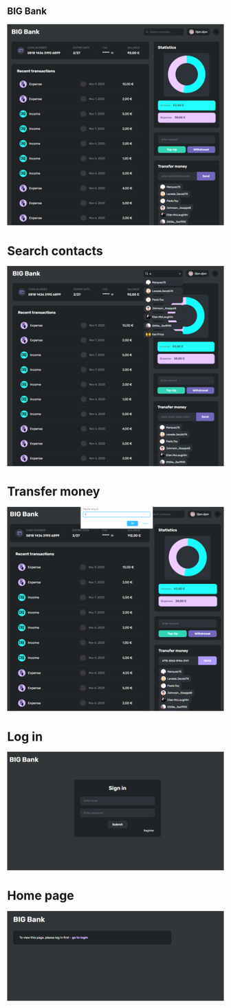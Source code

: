 ## BIG Bank

![Alt text](node_modules/@jest/big_bank.png)

##

# Search contacts

![Alt text](node_modules/@jest/big_bank1.png)

##

# Transfer money

![Alt text](node_modules/@jest/big_bank2.png)

##

# Log in

![Alt text](node_modules/@jest/big_bank3.png)

##

# Home page

![Alt text](node_modules/@jest/big_bank4.png)
